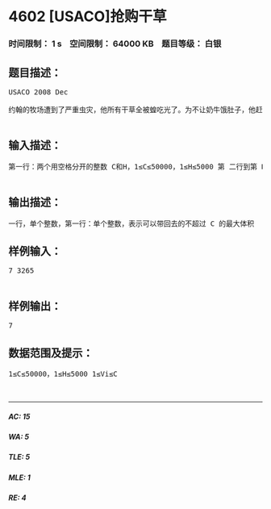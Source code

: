 # 4602 [USACO]抢购干草   
### 时间限制： 1 s&nbsp;&nbsp;&nbsp;&nbsp;空间限制： 64000 KB&nbsp;&nbsp;&nbsp;&nbsp;题目等级： 白银  
## 题目描述：  

<pre>
USACO 2008 Dec  
  
约翰的牧场遭到了严重虫灾，他所有干草全被蝗吃光了。为不让奶牛饿肚子，他赶紧驾着马车跑到老唐的商店去抢购干草。老唐的商店里有H捆干草，每捆的体积为一个整数，约翰的马车装载干草总体积不能超过C。请你帮助约翰计算一下，他最多能带回多少干草？注意，每捆干草是不能拆开带走的。  

</pre>
  
  
## 输入描述：  

<pre>
第一行：两个用空格分开的整数 C和H，1≤C≤50000，1≤H≤5000 第 二行到第 H+1 行：第 i+1 行表示第 行表示第 i捆干草的体积 Vi，1≤Vi≤C  

</pre>
  
  
## 输出描述：  

<pre>
一行，单个整数，第一行：单个整数，表示可以带回去的不超过 C 的最大体积
</pre>
  
  
## 样例输入：  

<pre>
7 3265  

</pre>
  
  
## 样例输出：  

<pre>
7
</pre>
  
  
## 数据范围及提示：  

<pre>
1≤C≤50000，1≤H≤5000 1≤Vi≤C  
  

</pre>
  
  
***  

##### AC: 15  
##### WA: 5  
##### TLE: 5  
##### MLE: 1  
##### RE: 4  
